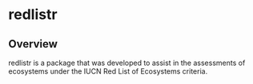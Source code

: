 
<!-- README.md is generated from README.Rmd. Please edit that file -->
redlistr
========

Overview
--------

redlistr is a package that was developed to assist in the assessments of ecosystems under the IUCN Red List of Ecosystems criteria.
